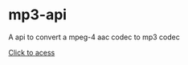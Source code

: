 # mp3-api
A api to convert a mpeg-4 aac codec to mp3 codec

[Click to acess](https://joaoemanuellmp3api2.herokuapp.com/api/)
